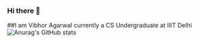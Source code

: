 ### Hi there 👋
##I am Vibhor Agarwal currently a CS Undergraduate at IIIT Delhi
![Anurag's GitHub stats](https://github-readme-stats.vercel.app/api?username=vibhorag101&count_private=true&theme=algolia)

<!--
**vibhorag101/vibhorag101** is a ✨ _special_ ✨ repository because its `README.md` (this file) appears on your GitHub profile.

Here are some ideas to get you started:

- 🔭 I’m currently working on ...
- 🌱 I’m currently learning ...
- 👯 I’m looking to collaborate on ...
- 🤔 I’m looking for help with ...
- 💬 Ask me about ...
- 📫 How to reach me: ...
- 😄 Pronouns: ...
- ⚡ Fun fact: ...
-->
